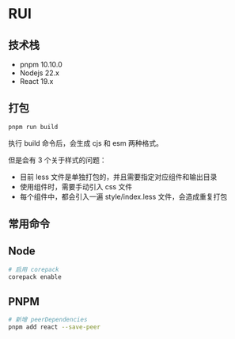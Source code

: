 # RUI

## 技术栈

- pnpm 10.10.0
- Nodejs 22.x
- React 19.x

## 打包

```sh
pnpm run build
```

执行 build 命令后，会生成 cjs 和 esm 两种格式。

但是会有 3 个关于样式的问题：
- 目前 less 文件是单独打包的，并且需要指定对应组件和输出目录
- 使用组件时，需要手动引入 css 文件
- 每个组件中，都会引入一遍 style/index.less 文件，会造成重复打包


## 常用命令

## Node
```sh
# 启用 corepack
corepack enable
```

## PNPM
```sh
# 新增 peerDependencies
pnpm add react --save-peer
```